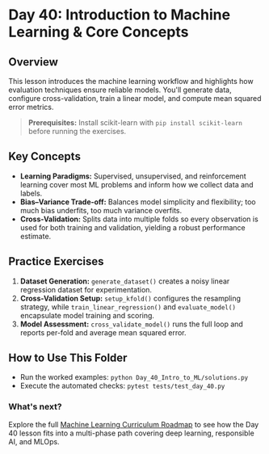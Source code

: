 # Day 40: Introduction to Machine Learning & Core Concepts

## Overview

This lesson introduces the machine learning workflow and highlights how evaluation techniques ensure reliable models. You'll generate data, configure cross-validation, train a linear model, and compute mean squared error metrics.

> **Prerequisites:** Install scikit-learn with `pip install scikit-learn` before running the exercises.

## Key Concepts

- **Learning Paradigms:** Supervised, unsupervised, and reinforcement learning cover most ML problems and inform how we collect data and labels.
- **Bias–Variance Trade-off:** Balances model simplicity and flexibility; too much bias underfits, too much variance overfits.
- **Cross-Validation:** Splits data into multiple folds so every observation is used for both training and validation, yielding a robust performance estimate.

## Practice Exercises

1. **Dataset Generation:** `generate_dataset()` creates a noisy linear regression dataset for experimentation.
1. **Cross-Validation Setup:** `setup_kfold()` configures the resampling strategy, while `train_linear_regression()` and `evaluate_model()` encapsulate model training and scoring.
1. **Model Assessment:** `cross_validate_model()` runs the full loop and reports per-fold and average mean squared error.

## How to Use This Folder

- Run the worked examples: `python Day_40_Intro_to_ML/solutions.py`
- Execute the automated checks: `pytest tests/test_day_40.py`

### What's next?

Explore the full [Machine Learning Curriculum Roadmap](../docs/ml_curriculum.md) to see how the Day 40 lesson fits into a multi-phase path covering deep learning, responsible AI, and MLOps.
